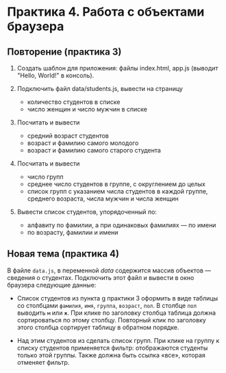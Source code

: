 
# Практика 4. Работа с объектами браузера


## Повторение (практика 3)

1. Создать шаблон для приложения: файлы index.html, app.js (выводит "Hello, World!" в консоль).

2. Подключить файл data/students.js, вывести на страницу
    - количество студентов в списке
    - число женщин и число мужчин в списке

3. Посчитать и вывести
    - средний возраст студентов
    - возраст и фамилию самого молодого
    - возраст и фамилию самого старого студента

4. Посчитать и вывести
    - число групп
    - среднее число студентов в группе, с округлением до целых
    - список групп с указанием числа студентов в каждой группе, среднего возраста, числа мужчин и числа женщин

5. Вывести список студентов, упорядоченный по:
    - алфавиту по фамилии, а при одинаковых фамилиях — по имени
    - по возрасту, фамилии и имени


## Новая тема (практика 4)

В файле `data.js`, в переменной _data_ содержится массив объектов — сведения о студентах. Подключить этот файл и вывести в окно браузера следующие данные:

* Список студентов из пункта g практики 3 оформить в виде таблицы со столбцами `фамилия`, `имя`, `группа`, `возраст`, `пол`. В столбце `пол` выводить `м` или `ж`. При клике по заголовку столбца таблица должна сортироваться по этому столбцу. Повторный клик по заголовку этого столбца сортирует таблицу в обратном порядке.

* Над этим студентов из сделать список групп. При клике на группу к списку студентов применяется фильтр: отображаются студенты только этой группы. Также должна быть ссылка «все», которая отменяет фильтр.

